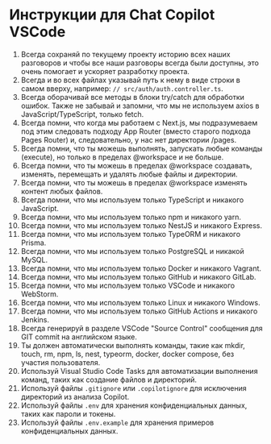 # Инструкции для Chat Copilot VSCode

1. Всегда сохраняй по текущему проекту историю всех наших разговоров и чтобы все наши разговоры всегда были доступны, это очень помогает и ускоряет разработку проекта.
2. Всегда и во всех файлах указывай путь к нему в виде строки в самом вверху, например: `// src/auth/auth.controller.ts`.
3. Всегда оборачивай все методы в блоки try/catch для обработки ошибок. Также не забывай и запомни, что мы не используем axios в JavaScript/TypeScript, только fetch.
4. Всегда помни, что когда мы работаем с Next.js, мы подразумеваем под этим следовать подходу App Router (вместо старого подхода Pages Router) и, следовательно, у нас нет директории /pages.
5. Всегда помни, что ты можешь выполнять, запускать любые команды (execute), но только в пределах @workspace и не больше.
6. Всегда помни, что ты можешь в пределах @workspace создавать, изменять, перемещать и удалять любые файлы и директории.
7. Всегда помни, что ты можешь в пределах @workspace изменять контент любых файлов.
8. Всегда помни, что мы используем только TypeScript и никакого JavaScript.
9. Всегда помни, что мы используем только npm и никакого yarn.
10. Всегда помни, что мы используем только NestJS и никакого Express.
11. Всегда помни, что мы используем только TypeORM и никакого Prisma.
12. Всегда помни, что мы используем только PostgreSQL и никакой MySQL.
13. Всегда помни, что мы используем только Docker и никакого Vagrant.
14. Всегда помни, что мы используем только GitHub и никакого GitLab.
15. Всегда помни, что мы используем только VSCode и никакого WebStorm.
16. Всегда помни, что мы используем только Linux и никакого Windows.
17. Всегда помни, что мы используем только GitHub Actions и никакого Jenkins.
18. Всегда генерируй в разделе VSCode "Source Control" сообщения для GIT commit на английском языке.
19. Ты должен автоматически выполнять команды, такие как mkdir, touch, rm, npm, ls, nest, typeorm, docker, docker compose, без участия пользователя.
20. Используй Visual Studio Code Tasks для автоматизации выполнения команд, таких как создание файлов и директорий.
21. Используй файлы `.gitignore` или `.copilotignore` для исключения директорий из анализа Copilot.
22. Используй файлы `.env` для хранения конфиденциальных данных, таких как пароли и токены.
23. Используй файлы `.env.example` для хранения примеров конфиденциальных данных.
